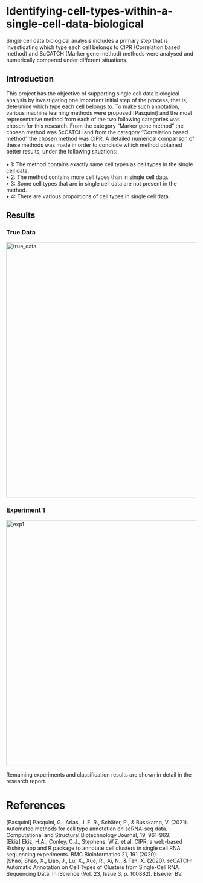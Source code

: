 # Identifying-cell-types-within-a-single-cell-data-biological
Single cell data biological analysis includes a primary step that is investigating which type each cell belongs to CIPR (Correlation based method) and ScCATCH (Marker gene method) methods were analysed and numerically compared under different situations.


## Introduction
This project has the objective of supporting single cell data biological analysis by
investigating one important initial step of the process, that is, determine which type each
cell belongs to. To make such annotation, various machine learning methods were
proposed [Pasquini] and the most representative method from each of the two following
categories was chosen for this research. From the category “Marker gene method” the
chosen method was ScCATCH and from the category “Correlation based method” the
chosen method was CIPR. A detailed numerical comparison of these methods was made
in order to conclude which method obtained better results, under the following situations:\
\
• 1: The method contains exactly same cell types as cell types in the single cell data.\
• 2: The method contains more cell types than in single cell data.\
• 3: Some cell types that are in single cell data are not present in the method.\
• 4: There are various proportions of cell types in single cell data.

## Results 

### True Data 
<img width="676" alt="true_data" src="https://github.com/carde734/Identifying-cell-types-within-a-single-cell-data-biological/assets/90332007/b36818ed-1884-4d65-9287-07fd21659a1b">


### Experiment 1 
<img width="651" alt="exp1" src="https://github.com/carde734/Identifying-cell-types-within-a-single-cell-data-biological/assets/90332007/01605fa0-c33d-4c5a-930f-46d726a06670">



Remaining experiments and classification results are shown in detail in the research report.

# References
[Pasquini] Pasquini, G., Arias, J. E. R., Schäfer, P., & Busskamp, V. (2021). Automated
methods for cell type annotation on scRNA-seq data. Computational and Structural
Biotechnology Journal, 19, 961-969.\
[Ekiz] Ekiz, H.A., Conley, C.J., Stephens, W.Z. et al. CIPR: a web-based R/shiny app
and R package to annotate cell clusters in single cell RNA sequencing experiments. BMC
Bioinformatics 21, 191 (2020)\
[Shao] Shao, X., Liao, J., Lu, X., Xue, R., Ai, N., & Fan, X. (2020). scCATCH: Automatic
Annotation on Cell Types of Clusters from Single-Cell RNA Sequencing Data. In
iScience (Vol. 23, Issue 3, p. 100882). Elsevier BV.
